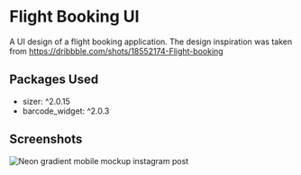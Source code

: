 # Flight Booking UI

A UI design of a flight booking application. The design inspiration was taken from https://dribbble.com/shots/18552174-Flight-booking

## Packages Used

* sizer: ^2.0.15
* barcode_widget: ^2.0.3

## Screenshots

![Neon gradient mobile mockup instagram post ](https://user-images.githubusercontent.com/72159017/212038159-d210a3e1-e4ea-4b8e-b878-8f9d26730c8a.png)


